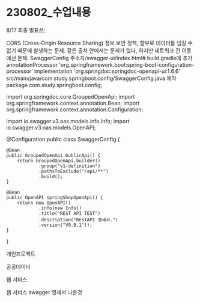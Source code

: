 # 230802_수업내용

8/17 최종 발표쓰;

CORS (Cross-Origin Resource Sharing)
정보 보안 정책, 함부로 데이터를 넘길 수 없기 때문에 발생하는 문제.
같은 출처 안에서는 문제가 없다, 하지만 네트워크 간 이동에선 문제.
SwaggerConfig
주소지/swagger-ui/index.html#
build.gradle에 추가
annotationProcessor 'org.springframework.boot:spring-boot-configuration-processor’
implementation 'org.springdoc:springdoc-openapi-ui:1.6.6’
src/main/java/com.study.springboot.config/SwaggerConfig.java 제작
package com.study.springboot.config;

import org.springdoc.core.GroupedOpenApi;
import org.springframework.context.annotation.Bean;
import org.springframework.context.annotation.Configuration;

import io.swagger.v3.oas.models.info.Info;
import io.swagger.v3.oas.models.OpenAPI;

@Configuration
public class SwaggerConfig {
	
	@Bean
	public GroupedOpenApi bublicApi() {
		return GroupedOpenApi.builder()
				.group("v1-definition")
				.pathsToExclude("/api/**")
				.build();
	}
	
	@Bean
	public OpenAPI springShopOpenApi() {
		return new OpenAPI()
				.info(new Info()
				.title("REST API TEST")
				.description("RestAPI 명세서.")
				.version("V0.0.1"));
	}
}


개인프로젝트

공공데이터

웹 서비스

웹 서비스 swagger 명세서 나온것

